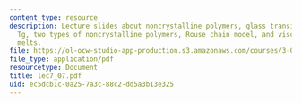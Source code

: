 ```yaml
---
content_type: resource
description: Lecture slides about noncrystalline polymers, glass transition temperature
  Tg, two types of noncrystalline polymers, Rouse chain model, and viscosity of polymeric
  melts.
file: https://ol-ocw-studio-app-production.s3.amazonaws.com/courses/3-063-polymer-physics-spring-2007/ec5dcb1c0a257a3c88c2dd5a3b13e325_lec7_07.pdf
file_type: application/pdf
resourcetype: Document
title: lec7_07.pdf
uid: ec5dcb1c-0a25-7a3c-88c2-dd5a3b13e325
---
```

